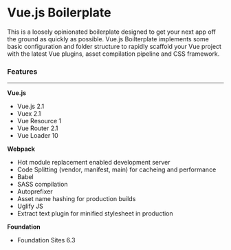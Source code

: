 # Vue.js Boilerplate
This is a loosely opinionated boilerplate designed to get your next app off the ground as quickly as possible. Vue.js Boilterplate implements some basic configuration and folder structure to rapidly scaffold your Vue project with the latest Vue plugins, asset compilation pipeline and CSS framework.

### Features
---
**Vue.js**
+ Vue.js 2.1
+ Vuex 2.1
+ Vue Resource 1
+ Vue Router 2.1
+ Vue Loader 10


**Webpack**
+ Hot module replacement enabled development server
+ Code Splitting (vendor, manifest, main) for cacheing and performance
+ Babel
+ SASS compilation
+ Autoprefixer
+ Asset name hashing for production builds
+ Uglify JS
+ Extract text plugin for minified stylesheet in production


**Foundation**
+ Foundation Sites 6.3
